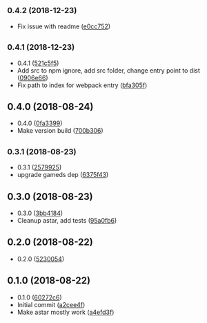 ## <small>0.4.2 (2018-12-23)</small>

* Fix issue with readme ([e0cc752](https://github.com/vantreeseba/gamealgo/commit/e0cc752))



## <small>0.4.1 (2018-12-23)</small>

* 0.4.1 ([521c5f5](https://github.com/vantreeseba/gamealgo/commit/521c5f5))
* Add src to npm ignore, add src folder, change entry point to dist ([0906e66](https://github.com/vantreeseba/gamealgo/commit/0906e66))
* Fix path to index for webpack entry ([bfa305f](https://github.com/vantreeseba/gamealgo/commit/bfa305f))



## 0.4.0 (2018-08-24)

* 0.4.0 ([0fa3399](https://github.com/vantreeseba/gamealgo/commit/0fa3399))
* Make version build ([700b306](https://github.com/vantreeseba/gamealgo/commit/700b306))



## <small>0.3.1 (2018-08-23)</small>

* 0.3.1 ([2579925](https://github.com/vantreeseba/gamealgo/commit/2579925))
* upgrade gameds dep ([6375f43](https://github.com/vantreeseba/gamealgo/commit/6375f43))



## 0.3.0 (2018-08-23)

* 0.3.0 ([3bb4184](https://github.com/vantreeseba/gamealgo/commit/3bb4184))
* Cleanup astar, add tests ([95a0fb6](https://github.com/vantreeseba/gamealgo/commit/95a0fb6))



## 0.2.0 (2018-08-22)

* 0.2.0 ([5230054](https://github.com/vantreeseba/gamealgo/commit/5230054))



## 0.1.0 (2018-08-22)

* 0.1.0 ([60272c6](https://github.com/vantreeseba/gamealgo/commit/60272c6))
* Initial commit ([a2cee4f](https://github.com/vantreeseba/gamealgo/commit/a2cee4f))
* Make astar mostly work ([a4efd3f](https://github.com/vantreeseba/gamealgo/commit/a4efd3f))



